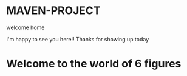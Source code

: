 # MAVEN-PROJECT

welcome home

I'm happy to see you here!!
Thanks for showing up today 

# Welcome to the world of 6 figures


